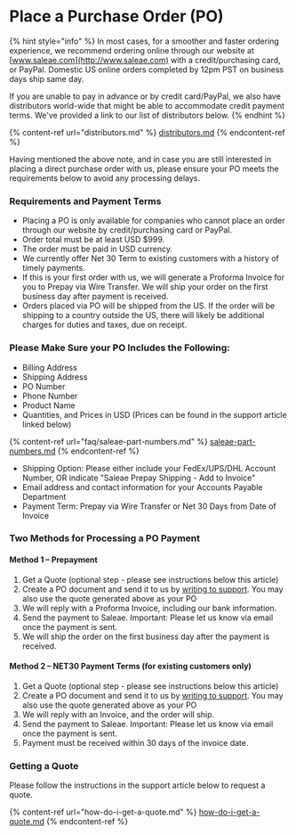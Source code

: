 # Place a Purchase Order (PO)

{% hint style="info" %}
In most cases, for a smoother and faster ordering experience, we recommend ordering online through our website at [www.saleae.com](http://www.saleae.com) with a credit/purchasing card, or PayPal. Domestic US online orders completed by 12pm PST on business days ship same day.&#x20;

If you are unable to pay in advance or by credit card/PayPal, we also have distributors world-wide that might be able to accommodate credit payment terms. We've provided a link to our list of distributors below.
{% endhint %}

{% content-ref url="distributors.md" %}
[distributors.md](distributors.md)
{% endcontent-ref %}

Having mentioned the above note, and in case you are still interested in placing a direct purchase order with us, please ensure your PO meets the requirements below to avoid any processing delays.

### Requirements and Payment Terms

* Placing a PO is only available for companies who cannot place an order through our website by credit/purchasing card or PayPal.
* Order total must be at least USD $999.
* The order must be paid in USD currency.
* We currently offer Net 30 Term to existing customers with a history of timely payments.&#x20;
* If this is your first order with us, we will generate a Proforma Invoice for you to Prepay via Wire Transfer. We will ship your order on the first business day after payment is received.
* Orders placed via PO will be shipped from the US. If the order will be shipping to a country outside the US, there will likely be additional charges for duties and taxes, due on receipt.&#x20;

### Please Make Sure your PO Includes the Following:

* Billing Address
* Shipping Address
* PO Number
* Phone Number
* Product Name
* Quantities, and Prices in USD (Prices can be found in the support article linked below)

{% content-ref url="faq/saleae-part-numbers.md" %}
[saleae-part-numbers.md](faq/saleae-part-numbers.md)
{% endcontent-ref %}

* Shipping Option: Please either include your FedEx/UPS/DHL Account Number, OR indicate "Saleae Prepay Shipping - Add to Invoice"
* Email address and contact information for your Accounts Payable Department
* Payment Term: Prepay via Wire Transfer or Net 30 Days from Date of Invoice&#x20;

### Two Methods for Processing a PO Payment

#### Method 1 – Prepayment

1. Get a Quote (optional step - please see instructions below this article)
2. Create a PO document and send it to us by [writing to support](https://contact.saleae.com/hc/en-us/requests/new)​. You may also use the quote generated above as your PO
3. We will reply with a Proforma Invoice, including our bank information.
4. Send the payment to Saleae. Important: Please let us know via email once the payment is sent.
5. We will ship the order on the first business day after the payment is received.

#### Method 2 – NET30 Payment Terms (for existing customers only)

1. Get a Quote (optional step - please see instructions below this article)
2. Create a PO document and send it to us by [writing to support](https://contact.saleae.com/hc/en-us/requests/new). You may also use the quote generated above as your PO
3. We will reply with an Invoice, and the order will ship.
4. Send the payment to Saleae. Important: Please let us know via email once the payment is sent.
5. Payment must be received within 30 days of the invoice date.

### **Getting a Quote**

Please follow the instructions in the support article below to request a quote.

{% content-ref url="how-do-i-get-a-quote.md" %}
[how-do-i-get-a-quote.md](how-do-i-get-a-quote.md)
{% endcontent-ref %}



